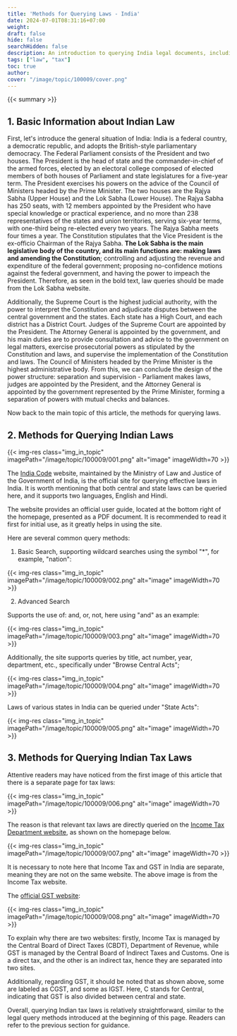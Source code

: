 ```yaml
---
title: 'Methods for Querying Laws - India'
date: 2024-07-01T08:31:16+07:00
weight: 
draft: false
hide: false
searchHidden: false
description: An introduction to querying India legal documents, including tax laws.
tags: ["law", "tax"]
toc: true
author:
cover: "/image/topic/100009/cover.png"
---
```


{{< summary >}}


## 1. Basic Information about Indian Law

First, let's introduce the general situation of India: India is a federal country, a democratic republic, and adopts the British-style parliamentary democracy. The Federal Parliament consists of the President and two houses. The President is the head of state and the commander-in-chief of the armed forces, elected by an electoral college composed of elected members of both houses of Parliament and state legislatures for a five-year term. The President exercises his powers on the advice of the Council of Ministers headed by the Prime Minister. The two houses are the Rajya Sabha (Upper House) and the Lok Sabha (Lower House). The Rajya Sabha has 250 seats, with 12 members appointed by the President who have special knowledge or practical experience, and no more than 238 representatives of the states and union territories, serving six-year terms, with one-third being re-elected every two years. The Rajya Sabha meets four times a year. The Constitution stipulates that the Vice President is the ex-officio Chairman of the Rajya Sabha. **The Lok Sabha is the main legislative body of the country, and its main functions are: making laws and amending the Constitution**; controlling and adjusting the revenue and expenditure of the federal government; proposing no-confidence motions against the federal government, and having the power to impeach the President. Therefore, as seen in the bold text, law queries should be made from the Lok Sabha website.

Additionally, the Supreme Court is the highest judicial authority, with the power to interpret the Constitution and adjudicate disputes between the central government and the states. Each state has a High Court, and each district has a District Court. Judges of the Supreme Court are appointed by the President. The Attorney General is appointed by the government, and his main duties are to provide consultation and advice to the government on legal matters, exercise prosecutorial powers as stipulated by the Constitution and laws, and supervise the implementation of the Constitution and laws. The Council of Ministers headed by the Prime Minister is the highest administrative body. From this, we can conclude the design of the power structure: separation and supervision - Parliament makes laws, judges are appointed by the President, and the Attorney General is appointed by the government represented by the Prime Minister, forming a separation of powers with mutual checks and balances.

Now back to the main topic of this article, the methods for querying laws.

## 2. Methods for Querying Indian Laws

{{< img-res class="img_in_topic" imagePath="/image/topic/100009/001.png" alt="image" imageWidth=70 >}}

The [India Code](https://www.indiacode.nic.in/external) website, maintained by the Ministry of Law and Justice of the Government of India, is the official site for querying effective laws in India. It is worth mentioning that both central and state laws can be queried here, and it supports two languages, English and Hindi.

The website provides an official user guide, located at the bottom right of the homepage, presented as a PDF document. It is recommended to read it first for initial use, as it greatly helps in using the site.

Here are several common query methods:

1. Basic Search, supporting wildcard searches using the symbol "*", for example, "nation":

{{< img-res class="img_in_topic" imagePath="/image/topic/100009/002.png" alt="image" imageWidth=70 >}}

2. Advanced Search

Supports the use of: and, or, not, here using "and" as an example:

{{< img-res class="img_in_topic" imagePath="/image/topic/100009/003.png" alt="image" imageWidth=70 >}}

Additionally, the site supports queries by title, act number, year, department, etc., specifically under "Browse Central Acts";

{{< img-res class="img_in_topic" imagePath="/image/topic/100009/004.png" alt="image" imageWidth=70 >}}

Laws of various states in India can be queried under "State Acts":

{{< img-res class="img_in_topic" imagePath="/image/topic/100009/005.png" alt="image" imageWidth=70 >}}

## 3. Methods for Querying Indian Tax Laws

Attentive readers may have noticed from the first image of this article that there is a separate page for tax laws:

{{< img-res class="img_in_topic" imagePath="/image/topic/100009/006.png" alt="image" imageWidth=70 >}}

The reason is that relevant tax laws are directly queried on the [Income Tax Department website](https://www.incometaxindia.gov.in/pages/indiacode/tax-laws-rules.aspx#external), as shown on the homepage below.

{{< img-res class="img_in_topic" imagePath="/image/topic/100009/007.png" alt="image" imageWidth=70 >}}

It is necessary to note here that Income Tax and GST in India are separate, meaning they are not on the same website. The above image is from the Income Tax website.

The [official GST website](https://cbic-gst.gov.in/index.html#external):

{{< img-res class="img_in_topic" imagePath="/image/topic/100009/008.png" alt="image" imageWidth=70 >}}

To explain why there are two websites: firstly, Income Tax is managed by the Central Board of Direct Taxes (CBDT), Department of Revenue, while GST is managed by the Central Board of Indirect Taxes and Customs. One is a direct tax, and the other is an indirect tax, hence they are separated into two sites.

Additionally, regarding GST, it should be noted that as shown above, some are labeled as CGST, and some as IGST. Here, C stands for Central, indicating that GST is also divided between central and state.

Overall, querying Indian tax laws is relatively straightforward, similar to the legal query methods introduced at the beginning of this page. Readers can refer to the previous section for guidance.